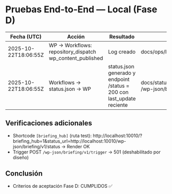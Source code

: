 # Pruebas End-to-End — Local (Fase D)

| Fecha (UTC) | Acción | Resultado | Evidencia |
|---|---|---|---|
| 2025-10-22T18:06:55Z | WP → Workflows: repository_dispatch wp_content_published | Log creado | docs/ops/logs/run_repository_dispatch_20251022T180655Z.log |
| 2025-10-22T18:06:55Z | Workflows → status.json → WP | status.json generado y endpoint /status = 200 con last_update reciente | docs/status.json; mu-plugins/wp-staging-lite/status.json; GET /wp-json/briefing/v1/status |

## Verificaciones adicionales
- Shortcode `[briefing_hub]` (ruta test): http://localhost:10010/?briefing_hub=1&status_url=http://localhost:10010/wp-json/briefing/v1/status → Render OK
- Trigger POST `/wp-json/briefing/v1/trigger` → 501 (deshabilitado por diseño)

## Conclusión
- Criterios de aceptación Fase D: CUMPLIDOS ✅
